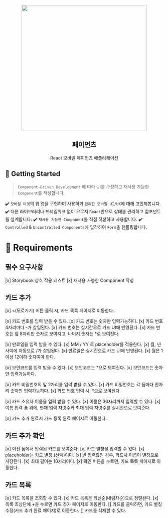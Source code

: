 <p align="middle" >
  <img src="https://techcourse-storage.s3.ap-northeast-2.amazonaws.com/0fefce79602043a9b3281ee1dd8f4be6" width="400">
</p>
<h2 align="middle">페이먼츠</h2>
<p align="middle">React 모바일 페이먼츠 애플리케이션</p>
</p>

## 🚀 Getting Started

> `Component-Driven Development` 에 따라 UI를 구성하고 재사용 가능한 `Component`를 작성합니다.

✔️ `모바일 타겟`의 웹 앱을 구현하며 사용하기 `편리한 모바일 UI/UX`에 대해 고민해봅니다.
✔️ 다른 라이브러리나 프레임워크 없이 오로지 `React`만으로 상태를 관리하고 컴포넌트를 설계합니다.
✔️ `재사용 가능한 Component`를 직접 작성하고 사용합니다.
✔️ `Controlled` & `Uncontrolled Components`에 입각하여 `Form`을 핸들링합니다.

# 📝 Requirements

## 필수 요구사항

[x] Storybook 상호 작용 테스트
[x] 재사용 가능한 Component 작성

## 카드 추가

[x] <(뒤로가기) 버튼 클릭 시, 카드 목록 페이지로 이동한다.

[x] 카드 번호를 입력 받을 수 있다.
  [x] 카드 번호는 숫자만 입력가능하다.
  [x] 카드 번호 4자리마다 -가 삽입된다.
  [x] 카드 번호는 실시간으로 카드 UI에 반영된다.
  [x] 카드 번호는 앞 8자리만 숫자로 보여지고, 나머지 숫자는 *로 보여진다.

[x] 만료일을 입력 받을 수 있다.
  [x] MM / YY 로 placeholder를 적용한다.
  [x] 월, 년 사이에 자동으로 /가 삽입된다.
  [x] 만료일은 실시간으로 카드 UI에 반영된다.
  [x] 월은 1이상 12이하 숫자여야 한다.

[x] 보안코드를 입력 받을 수 있다.
  [x] 보안코드는 *으로 보여진다.
  [x] 보안코드는 숫자만 입력가능하다.

[x] 카드 비밀번호의 앞 2자리를 입력 받을 수 있다.
  [x] 카드 비밀번호는 각 폼마다 한자리 숫자만 입력가능하다.
  [x] 카드 번호 입력 시, *으로 보여진다.

[x] 카드 소유자 이름을 입력 받을 수 있다.
  [x] 이름은 30자리까지 입력할 수 있다.
  [x] 이름 입력 폼 위에, 현재 입력 자릿수와 최대 입력 자릿수를 실시간으로 보여준다.

[x] 카드 추가 완료시 카드 등록 완료 페이지로 이동한다.

## 카드 추가 확인

[x] 이전 폼에서 입력된 카드를 보여준다.
[x] 카드 별칭을 입력할 수 있다.
[x] placeholder는 카드 별칭 (선택)이다.
[x] 빈 입력값인 경우, 카드사 이름이 별칭으로 저장된다.
[x] 최대 길이는 10자리이다.
[x] 확인 버튼을 누르면, 카드 목록 페이지로 이동한다.

## 카드 목록

[x] 카드 목록을 조회할 수 있다.
[x] 카드 목록은 최신순(내림차순)으로 정렬된다.
[x] 목록 최상단에 +을 누르면 카드 추가 페이지로 이동한다.
[] 카드를 클릭하면, 카드 별칭 수정(카드 추가 완료 페이지)로 이동한다.
[] 카드를 삭제할 수 있다.
